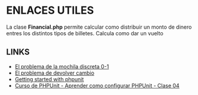 ENLACES UTILES
===============

La clase **Financial.php** permite calcular como distribuir un monto de dinero entres los distintos tipos de billetes. Calcula como dar un vuelto

LINKS
------

- [El problema de la mochila discreta 0-1](https://www.wextensible.com/temas/programacion-dinamica/mochila.html)
- [El problema de devolver cambio](https://www.wextensible.com/temas/voraces/devolver-cambio.html)
- [Getting started with phpunit](https://riptutorial.com/phpunit)
- [Curso de PHPUnit - Aprender como configurar PHPUnit - Clase 04](https://www.youtube.com/watch?v=4DNZrmVhefc&list=PL0m0TPnF-iCGkpyJP6_uNaWU2xSy6a3I2&index=4)
